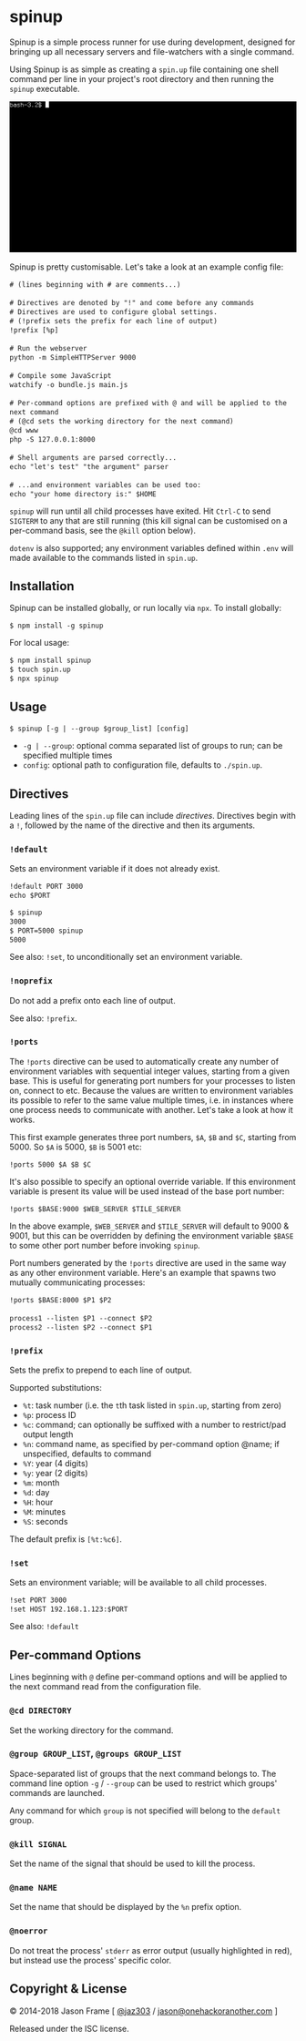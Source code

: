 # spinup

Spinup is a simple process runner for use during development, designed for bringing up all necessary servers and file-watchers with a single command.

Using Spinup is as simple as creating a `spin.up` file containing one shell command per line in your project's root directory and then running the `spinup` executable.

![spinup demo](demo.gif)

Spinup is pretty customisable. Let's take a look at an example config file:

```
# (lines beginning with # are comments...)

# Directives are denoted by "!" and come before any commands
# Directives are used to configure global settings.
# (!prefix sets the prefix for each line of output)
!prefix [%p]

# Run the webserver
python -m SimpleHTTPServer 9000

# Compile some JavaScript
watchify -o bundle.js main.js

# Per-command options are prefixed with @ and will be applied to the next command
# (@cd sets the working directory for the next command)
@cd www
php -S 127.0.0.1:8000

# Shell arguments are parsed correctly...
echo "let's test" "the argument" parser

# ...and environment variables can be used too:
echo "your home directory is:" $HOME
```

`spinup` will run until all child processes have exited. Hit `Ctrl-C` to send `SIGTERM` to any that are still running (this kill signal can be customised on a per-command basis, see the `@kill` option below).

`dotenv` is also supported; any environment variables defined within `.env` will made available to the commands listed in `spin.up`.

## Installation

Spinup can be installed globally, or run locally via `npx`. To install globally:

```shell
$ npm install -g spinup
```

For local usage:

```shell
$ npm install spinup
$ touch spin.up
$ npx spinup
```

## Usage

```
$ spinup [-g | --group $group_list] [config]
```

  - `-g | --group`: optional comma separated list of groups to run; can be specified multiple times
  - `config`: optional path to configuration file, defaults to `./spin.up`.

## Directives

Leading lines of the `spin.up` file can include _directives_. Directives begin with a `!`, followed by the name of the directive and then its arguments.

### `!default`

Sets an environment variable if it does not already exist.

```
!default PORT 3000
echo $PORT
```

```shell
$ spinup
3000
$ PORT=5000 spinup
5000
```

See also: `!set`, to unconditionally set an environment variable.

### `!noprefix`

Do not add a prefix onto each line of output.

See also: `!prefix`.

### `!ports`

The `!ports` directive can be used to automatically create any number of environment variables with sequential integer values, starting from a given base. This is useful for generating port numbers for your processes to listen on, connect to etc. Because the values are written to environment variables its possible to refer to the same value multiple times, i.e. in instances where one process needs to communicate with another. Let's take a look at how it works.

This first example generates three port numbers, `$A`, `$B` and `$C`, starting from 5000. So `$A` is 5000, `$B` is 5001 etc:

```
!ports 5000 $A $B $C
```

It's also possible to specify an optional override variable. If this environment variable is present its value will be used instead of the base port number:

```
!ports $BASE:9000 $WEB_SERVER $TILE_SERVER
```

In the above example, `$WEB_SERVER` and `$TILE_SERVER` will default to 9000 &amp; 9001, but this can be overridden by defining the environment variable `$BASE` to some other port number before invoking `spinup`.

Port numbers generated by the `!ports` directive are used in the same way as any other environment variable. Here's an example that spawns two mutually communicating processes:

```
!ports $BASE:8000 $P1 $P2

process1 --listen $P1 --connect $P2
process2 --listen $P2 --connect $P1
```

### `!prefix`

Sets the prefix to prepend to each line of output.

Supported substitutions:

  * `%t`: task number (i.e. the `t`th task listed in `spin.up`, starting from zero)
  * `%p`: process ID
  * `%c`: command; can optionally be suffixed with a number to restrict/pad output length
  * `%n`: command name, as specified by per-command option @name; if unspecified, defaults to command
  * `%Y`: year (4 digits)
  * `%y`: year (2 digits)
  * `%m`: month
  * `%d`: day
  * `%H`: hour
  * `%M`: minutes
  * `%S`: seconds

The default prefix is `[%t:%c6]`.

### `!set`

Sets an environment variable; will be available to all child processes.

```
!set PORT 3000
!set HOST 192.168.1.123:$PORT
```

See also: `!default`

## Per-command Options

Lines beginning with `@` define per-command options and will be applied to the next command read from the configuration file.

### `@cd DIRECTORY`

Set the working directory for the command.

### `@group GROUP_LIST`, `@groups GROUP_LIST`

Space-separated list of groups that the next command belongs to. The command line option `-g` / `--group` can be used to restrict which groups' commands are launched.

Any command for which `group` is not specified will belong to the `default` group.

### `@kill SIGNAL`

Set the name of the signal that should be used to kill the process.

### `@name NAME`

Set the name that should be displayed by the `%n` prefix option.

### `@noerror`

Do not treat the process' `stderr` as error output (usually highlighted in red), but instead use the process' specific color.

## Copyright &amp; License

&copy; 2014-2018 Jason Frame [ [@jaz303](http://twitter.com/jaz303) / [jason@onehackoranother.com](mailto:jason@onehackoranother.com) ]

Released under the ISC license.
